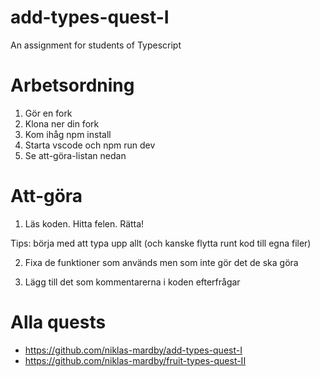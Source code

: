 # add-types-quest-I

An assignment for students of Typescript

# Arbetsordning

1. Gör en fork
2. Klona ner din fork
3. Kom ihåg npm install
4. Starta vscode och npm run dev
5. Se att-göra-listan nedan

# Att-göra

1. Läs koden. Hitta felen. Rätta!

Tips: börja med att typa upp allt (och kanske flytta runt kod till egna filer)

2. Fixa de funktioner som används men som inte gör det de ska göra

3. Lägg till det som kommentarerna i koden efterfrågar

# Alla quests

-  https://github.com/niklas-mardby/add-types-quest-I
-  https://github.com/niklas-mardby/fruit-types-quest-II
